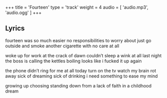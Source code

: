 +++
title = 'Fourteen' 
type = 'track'
weight = 4
audio = [
    'audio.mp3',
    'audio.ogg'
]
+++

## Lyrics

fourteen was so much easier
no responsibilities to worry about
just go outside and smoke another cigarette
with no care at all

woke up for work at the crack of dawn
couldn’t sleep a wink at all last night
the boss is calling the kettles boiling
looks like i fucked it up again

the phone didn’t ring for me at all today
turn on the tv watch my brain rot away
sick of dreaming sick of drinking
i need something to ease my mind

growing up choosing standing down
from a lack of faith in a childhood dream
